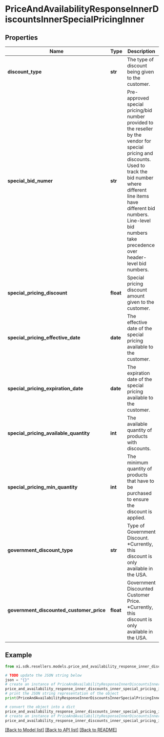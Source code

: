 # PriceAndAvailabilityResponseInnerDiscountsInnerSpecialPricingInner


## Properties

Name | Type | Description | Notes
------------ | ------------- | ------------- | -------------
**discount_type** | **str** | The type of discount being given to the customer. | [optional] 
**special_bid_numer** | **str** | Pre-approved special pricing/bid number provided to the reseller by the vendor for special pricing and discounts. Used to track the bid number where different line items have different bid numbers. Line-level bid numbers take precedence over header-level bid numbers. | [optional] 
**special_pricing_discount** | **float** | Special pricing discount amount given to the customer. | [optional] 
**special_pricing_effective_date** | **date** | The effective date of the special pricing available to the customer. | [optional] 
**special_pricing_expiration_date** | **date** | The expiration date of the special pricing available to the customer. | [optional] 
**special_pricing_available_quantity** | **int** | The available quantity of products with discounts. | [optional] 
**special_pricing_min_quantity** | **int** | The minimum quantity of products that have to be purchased to ensure the discount is applied. | [optional] 
**government_discount_type** | **str** | Type of Government Discount. *Currently, this discount is only available in the USA. | [optional] 
**government_discounted_customer_price** | **float** | Government Discounted Customer Price. *Currently, this discount is only available in the USA. | [optional] 

## Example

```python
from xi.sdk.resellers.models.price_and_availability_response_inner_discounts_inner_special_pricing_inner import PriceAndAvailabilityResponseInnerDiscountsInnerSpecialPricingInner

# TODO update the JSON string below
json = "{}"
# create an instance of PriceAndAvailabilityResponseInnerDiscountsInnerSpecialPricingInner from a JSON string
price_and_availability_response_inner_discounts_inner_special_pricing_inner_instance = PriceAndAvailabilityResponseInnerDiscountsInnerSpecialPricingInner.from_json(json)
# print the JSON string representation of the object
print(PriceAndAvailabilityResponseInnerDiscountsInnerSpecialPricingInner.to_json())

# convert the object into a dict
price_and_availability_response_inner_discounts_inner_special_pricing_inner_dict = price_and_availability_response_inner_discounts_inner_special_pricing_inner_instance.to_dict()
# create an instance of PriceAndAvailabilityResponseInnerDiscountsInnerSpecialPricingInner from a dict
price_and_availability_response_inner_discounts_inner_special_pricing_inner_form_dict = price_and_availability_response_inner_discounts_inner_special_pricing_inner.from_dict(price_and_availability_response_inner_discounts_inner_special_pricing_inner_dict)
```
[[Back to Model list]](../README.md#documentation-for-models) [[Back to API list]](../README.md#documentation-for-api-endpoints) [[Back to README]](../README.md)


